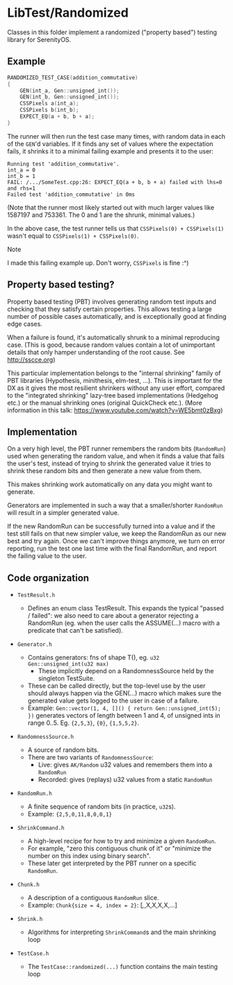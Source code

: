# LibTest/Randomized

Classes in this folder implement a randomized ("property based") testing library
for SerenityOS.

## Example

```cpp
RANDOMIZED_TEST_CASE(addition_commutative)
{
    GEN(int_a, Gen::unsigned_int());
    GEN(int_b, Gen::unsigned_int());
    CSSPixels a(int_a);
    CSSPixels b(int_b);
    EXPECT_EQ(a + b, b + a);
}
```

The runner will then run the test case many times, with random data in each of
the `GEN`'d variables. If it finds any set of values where the expectation fails,
it shrinks it to a minimal failing example and presents it to the user:

```
Running test 'addition_commutative'.
int_a = 0
int_b = 1
FAIL: /.../SomeTest.cpp:26: EXPECT_EQ(a + b, b + a) failed with lhs=0 and rhs=1
Failed test 'addition_commutative' in 0ms
```

(Note that the runner most likely started out with much larger values like
1587197 and 753361. The 0 and 1 are the shrunk, minimal values.)

In the above case, the test runner tells us that `CSSPixels(0) + CSSPixels(1)`
wasn't equal to `CSSPixels(1) + CSSPixels(0)`.

> [!NOTE]
> I made this failing example up. Don't worry, `CSSPixels` is fine :^)

## Property based testing?

Property based testing (PBT) involves generating random test inputs and checking
that they satisfy certain properties. This allows testing a large number of
possible cases automatically, and is exceptionally good at finding edge cases.

When a failure is found, it's automatically shrunk to a minimal reproducing
case. (This is good, because random values contain a lot of unimportant details
that only hamper understanding of the root cause. See http://sscce.org)

This particular implementation belongs to the "internal shrinking" family of PBT
libraries (Hypothesis, minithesis, elm-test, ...). This is important for the DX
as it gives the most resilient shrinkers without any user effort, compared to
the "integrated shrinking" lazy-tree based implementations (Hedgehog etc.) or
the manual shrinking ones (original QuickCheck etc.). (More information in this
talk: https://www.youtube.com/watch?v=WE5bmt0zBxg)

## Implementation

On a very high level, the PBT runner remembers the random bits (`RandomRun`)
used when generating the random value, and when it finds a value that fails the
user's test, instead of trying to shrink the generated value it tries to shrink
these random bits and then generate a new value from them. 

This makes shrinking work automatically on any data you might want to generate.

Generators are implemented in such a way that a smaller/shorter `RandomRun` will
result in a simpler generated value.

If the new RandomRun can be successfully turned into a value and if the test
still fails on that new simpler value, we keep the RandomRun as our new best and
try again. Once we can't improve things anymore, we turn on error reporting, run
the test one last time with the final RandomRun, and report the failing value to
the user.

## Code organization

- `TestResult.h`
  - Defines an enum class TestResult.
    This expands the typical "passed / failed": we also need to care about
    a generator rejecting a RandomRun (eg. when the user calls the ASSUME(...)
    macro with a predicate that can't be satisfied).

- `Generator.h`
  - Contains generators: fns of shape T(), eg. `u32 Gen::unsigned_int(u32 max)`
    - These implicitly depend on a RandomnessSource held by the singleton
      TestSuite.
  - These can be called directly, but the top-level use by the user should always
    happen via the GEN(...) macro which makes sure the generated value gets
    logged to the user in case of a failure.
  - Example:
    `Gen::vector(1, 4, []() { return Gen::unsigned_int(5); })`
    generates vectors of length between 1 and 4, of unsigned ints in range 0..5.
    Eg. `{2,5,3}`, `{0}`, `{1,5,5,2}`.

- `RandomnessSource.h`
  - A source of random bits.
  - There are two variants of `RandomnessSource`:
    - Live: gives `AK/Random` u32 values and remembers them into a `RandomRun`
    - Recorded: gives (replays) u32 values from a static `RandomRun`

- `RandomRun.h`
  - A finite sequence of random bits (in practice, `u32`s).
  - Example: `{2,5,0,11,8,0,0,1}`

- `ShrinkCommand.h`
  - A high-level recipe for how to try and minimize a given `RandomRun`.
  - For example, "zero this contiguous chunk of it" or "minimize the number on
    this index using binary search".
  - These later get interpreted by the PBT runner on a specific `RandomRun`.

- `Chunk.h`
  - A description of a contiguous `RandomRun` slice.
  - Example: `Chunk{size = 4, index = 2}`:  [_,_,X,X,X,X,...]

- `Shrink.h`
  - Algorithms for interpreting `ShrinkCommand`s and the main shrinking loop

- `TestCase.h`
  - The `TestCase::randomized(...)` function contains the main testing loop
